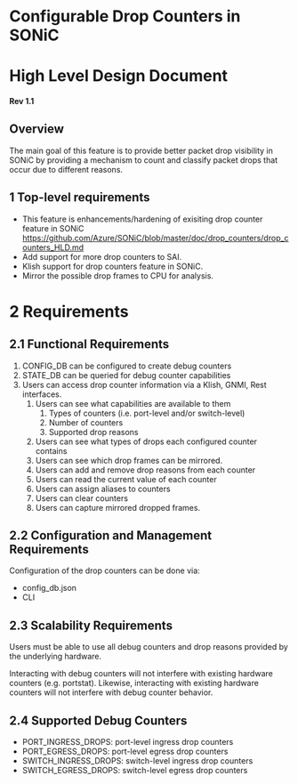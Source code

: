 # Configurable Drop Counters in SONiC

# High Level Design Document
#### Rev 1.1

## Overview

The main goal of this feature is to provide better packet drop visibility in SONiC by providing a mechanism to count and classify packet drops that occur due to different reasons.

## 1 Top-level requirements

- This feature is enhancements/hardening of exisiting drop counter feature in SONiC
https://github.com/Azure/SONiC/blob/master/doc/drop_counters/drop_counters_HLD.md
- Add support for more drop counters to SAI.
- Klish support for drop counters feature in SONiC.
- Mirror the possible drop frames to CPU for analysis.

# 2 Requirements

## 2.1 Functional Requirements
1. CONFIG_DB can be configured to create debug counters
2. STATE_DB can be queried for debug counter capabilities
3. Users can access drop counter information via a Klish, GNMI, Rest interfaces.
    1. Users can see what capabilities are available to them
        1. Types of counters (i.e. port-level and/or switch-level)
        2. Number of counters
        3. Supported drop reasons
    2. Users can see what types of drops each configured counter contains
    3. Users can see which drop frames can be mirrored.
    4. Users can add and remove drop reasons from each counter
    5. Users can read the current value of each counter
    6. Users can assign aliases to counters
    7. Users can clear counters
    8. Users can capture mirrored dropped frames.

## 2.2 Configuration and Management Requirements
Configuration of the drop counters can be done via:
* config_db.json
* CLI

## 2.3 Scalability Requirements
Users must be able to use all debug counters and drop reasons provided by the underlying hardware.

Interacting with debug counters will not interfere with existing hardware counters (e.g. portstat). Likewise, interacting with existing hardware counters will not interfere with debug counter behavior.

## 2.4 Supported Debug Counters
* PORT_INGRESS_DROPS: port-level ingress drop counters
* PORT_EGRESS_DROPS: port-level egress drop counters
* SWITCH_INGRESS_DROPS: switch-level ingress drop counters
* SWITCH_EGRESS_DROPS: switch-level egress drop counters
